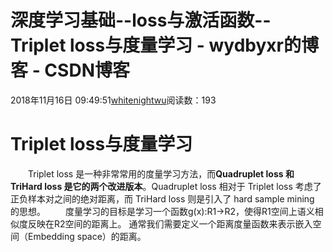 # 深度学习基础--loss与激活函数--Triplet loss与度量学习 - wydbyxr的博客 - CSDN博客
2018年11月16日 09:49:51[whitenightwu](https://me.csdn.net/wydbyxr)阅读数：193
# Triplet loss与度量学习
  Triplet loss 是一种非常常用的度量学习方法，而**Quadruplet loss 和 TriHard loss 是它的两个改进版本**。Quadruplet loss 相对于 Triplet loss 考虑了正负样本对之间的绝对距离，而 TriHard loss 则是引入了 hard sample mining 的思想。
  度量学习的目标是学习一个函数g(x):R1->R2，使得R1空间上语义相似度反映在R2空间的距离上。 通常我们需要定义一个距离度量函数来表示嵌入空间（Embedding space）的距离。
